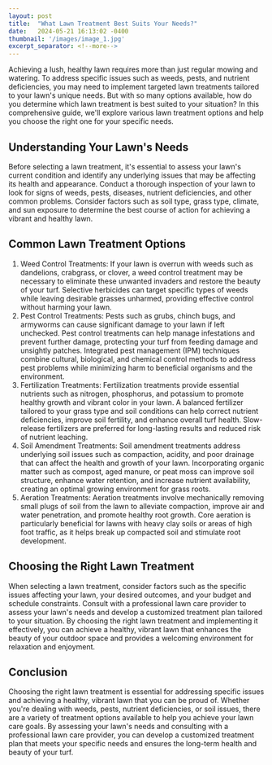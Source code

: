 ```yaml
---
layout: post
title:  "What Lawn Treatment Best Suits Your Needs?"
date:   2024-05-21 16:13:02 -0400
thumbnail: '/images/image_1.jpg'
excerpt_separator: <!--more-->
---
```

Achieving a lush, healthy lawn requires more than just regular mowing and watering. <!--more-->To address specific issues such as weeds, pests, and nutrient deficiencies, you may need to implement targeted lawn treatments tailored to your lawn's unique needs. But with so many options available, how do you determine which lawn treatment is best suited to your situation? In this comprehensive guide, we'll explore various lawn treatment options and help you choose the right one for your specific needs.

## Understanding Your Lawn's Needs
Before selecting a lawn treatment, it's essential to assess your lawn's current condition and identify any underlying issues that may be affecting its health and appearance. Conduct a thorough inspection of your lawn to look for signs of weeds, pests, diseases, nutrient deficiencies, and other common problems. Consider factors such as soil type, grass type, climate, and sun exposure to determine the best course of action for achieving a vibrant and healthy lawn.

## Common Lawn Treatment Options
1. Weed Control Treatments:
If your lawn is overrun with weeds such as dandelions, crabgrass, or clover, a weed control treatment may be necessary to eliminate these unwanted invaders and restore the beauty of your turf. Selective herbicides can target specific types of weeds while leaving desirable grasses unharmed, providing effective control without harming your lawn.
2. Pest Control Treatments:
Pests such as grubs, chinch bugs, and armyworms can cause significant damage to your lawn if left unchecked. Pest control treatments can help manage infestations and prevent further damage, protecting your turf from feeding damage and unsightly patches. Integrated pest management (IPM) techniques combine cultural, biological, and chemical control methods to address pest problems while minimizing harm to beneficial organisms and the environment.
3. Fertilization Treatments:
Fertilization treatments provide essential nutrients such as nitrogen, phosphorus, and potassium to promote healthy growth and vibrant color in your lawn. A balanced fertilizer tailored to your grass type and soil conditions can help correct nutrient deficiencies, improve soil fertility, and enhance overall turf health. Slow-release fertilizers are preferred for long-lasting results and reduced risk of nutrient leaching.
4. Soil Amendment Treatments:
Soil amendment treatments address underlying soil issues such as compaction, acidity, and poor drainage that can affect the health and growth of your lawn. Incorporating organic matter such as compost, aged manure, or peat moss can improve soil structure, enhance water retention, and increase nutrient availability, creating an optimal growing environment for grass roots.
5. Aeration Treatments:
Aeration treatments involve mechanically removing small plugs of soil from the lawn to alleviate compaction, improve air and water penetration, and promote healthy root growth. Core aeration is particularly beneficial for lawns with heavy clay soils or areas of high foot traffic, as it helps break up compacted soil and stimulate root development.

## Choosing the Right Lawn Treatment
When selecting a lawn treatment, consider factors such as the specific issues affecting your lawn, your desired outcomes, and your budget and schedule constraints. Consult with a professional lawn care provider to assess your lawn's needs and develop a customized treatment plan tailored to your situation. By choosing the right lawn treatment and implementing it effectively, you can achieve a healthy, vibrant lawn that enhances the beauty of your outdoor space and provides a welcoming environment for relaxation and enjoyment.

## Conclusion
Choosing the right lawn treatment is essential for addressing specific issues and achieving a healthy, vibrant lawn that you can be proud of. Whether you're dealing with weeds, pests, nutrient deficiencies, or soil issues, there are a variety of treatment options available to help you achieve your lawn care goals. By assessing your lawn's needs and consulting with a professional lawn care provider, you can develop a customized treatment plan that meets your specific needs and ensures the long-term health and beauty of your turf.
